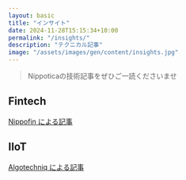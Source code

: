 ```yaml
---
layout: basic
title: "インサイト"
date: 2024-11-28T15:15:34+10:00
permalink: "/insights/"
description: "テクニカル記事"
image: "/assets/images/gen/content/insights.jpg"
---
```


> Nippoticaの技術記事をぜひご一読くださいませ

## Fintech

<a href="https://www.nippofin.com/blog/" target="_blank" rel="noopener noreferrer">Nippofin による記事</a>

## IIoT

<a href="https://www.algotechniq.com/blog/" target="_blank" rel="noopener noreferrer">Algotechniq による記事</a>